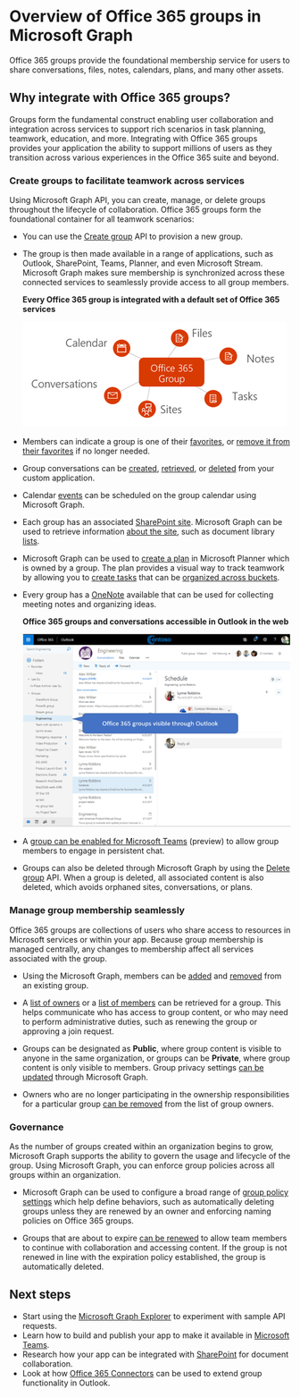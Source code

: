 # Overview of Office 365 groups in Microsoft Graph

 
Office 365 groups provide the foundational membership service for users to share conversations, files, notes, calendars, plans, and many other assets. 

## Why integrate with Office 365 groups?   

Groups form the fundamental construct enabling user collaboration and integration across services to support rich scenarios in task planning, teamwork, education, and more. Integrating with Office 365 groups provides your application the ability to support millions of users as they transition across various experiences in the Office 365 suite and beyond.  
 
### Create groups to facilitate teamwork across services 
 
Using Microsoft Graph API, you can create, manage, or delete groups throughout the lifecycle of collaboration. Office 365 groups form the foundational container for all teamwork scenarios: 
 
- You can use the [Create group](../api-reference/v1.0/api/group_post_groups.md) API to provision a new group.  
 
- The group is then made available in a range of applications, such as Outlook, SharePoint, Teams, Planner, and even Microsoft Stream. Microsoft Graph makes sure membership is synchronized across these connected services to seamlessly provide access to all group members.  
 
    **Every Office 365 group is integrated with a default set of Office 365 services**

    ![Related services infographic](images/office365-groups-concept-overview-related-services-infographic.png)  

- Members can indicate a group is one of their [favorites](../api-reference/v1.0/api/group_addfavorite.md), or [remove it from their favorites](../api-reference/v1.0/api/group_removefavorite.md) if no longer needed. 
 
- Group conversations can be [created](../api-reference/v1.0/api/group_post_conversations.md), [retrieved](../api-reference/v1.0/api/group_get_conversation.md), or [deleted](../api-reference/v1.0/api/group_delete_conversation.md) from your custom application. 
 
- Calendar [events](../api-reference/v1.0/resources/event.md) can be scheduled on the group calendar using Microsoft Graph. 
 
- Each group has an associated [SharePoint site](../api-reference/v1.0/resources/sharepoint.md). Microsoft Graph can be used to retrieve information [about the site](../api-reference/v1.0/resources/site.md), such as document library [lists](../api-reference/v1.0/api/list_list.md)<!-- No file found: "or [subsites](../api-reference/v1.0/api/subsites_list.md)"-->. 
 
- Microsoft Graph can be used to [create a plan](../api-reference/v1.0/api/planner_post_buckets.md) in Microsoft Planner which is owned by a group. The plan provides a visual way to track teamwork by allowing you to [create tasks](../api-reference/v1.0/api/planner_post_tasks.md) that can be [organized across buckets](../api-reference/v1.0/api/planner_post_buckets.md). 
 
- Every group has a [OneNote](integrate_with_onenote.md) available that can be used for collecting meeting notes and organizing ideas. 
  
    **Office 365 groups and conversations accessible in Outlook in the web**

    ![Groups in Outlook](images/office365-groups-concept-overview-groups-in-outlook.png) 

- A [group can be enabled for Microsoft Teams](../api-reference/beta/api/team_put_teams.md) (preview) to allow group members to engage in persistent chat.  
 
- Groups can also be deleted through Microsoft Graph by using the [Delete group](../api-reference/v1.0/api/group_delete.md) API. When a group is deleted, all associated content is also deleted, which avoids orphaned sites, conversations, or plans. 
 
### Manage group membership seamlessly 
 
Office 365 groups are collections of users who share access to resources in Microsoft services or within your app. Because group membership is managed centrally, any changes to membership affect all services associated with the group. 
 
- Using the Microsoft Graph, members can be [added](../api-reference/v1.0/api/group_post_members.md) and [removed](../api-reference/v1.0/api/group_delete_members.md) from an existing group. 
 
- A [list of owners](../api-reference/v1.0/api/group_list_owners.md) or a [list of members](../api-reference/v1.0/api/group_list_members.md) can be retrieved for a group. This helps communicate who has access to group content, or who may need to perform administrative duties, such as renewing the group or approving a join request. 
 
- Groups can be designated as **Public**, where group content is visible to anyone in the same organization, or groups can be **Private**, where group content is only visible to members. Group privacy settings [can be updated](../api-reference/v1.0/api/group_update.md) through Microsoft Graph. 
 
- Owners who are no longer participating in the ownership responsibilities for a particular group [can be removed](../api-reference/v1.0/api/group_delete_owners.md) from the list of group owners. 
 
### Governance  
 
As the number of groups created within an organization begins to grow, Microsoft Graph supports the ability to govern the usage and lifecycle of the group. Using Microsoft Graph, you can enforce group policies across all groups within an organization.

- Microsoft Graph can be used to configure a broad range of [group policy settings](../api-reference/v1.0/resources/groupsetting.md) which help define behaviors, such as automatically deleting groups unless they are renewed by an owner and enforcing naming policies on Office 365 groups. 
 
- Groups that are about to expire [can be renewed](../api-reference/v1.0/api/group_renew.md) to allow team members to continue with collaboration and accessing content. If the group is not renewed in line with the expiration policy established, the group is automatically deleted. 
 
<!-- The following md file is not in v1.0, only in beta: - Deleted groups [can be restored](../api-reference/v1.0/api/directory_deleteditems_restore) by using the **Restore deleted item** functionality in Microsoft Graph. -->
 
## Next steps

- Start using the [Microsoft Graph Explorer](https://developer.microsoft.com/en-us/graph/graph-explorer) to experiment with sample API requests. 
- Learn how to build and publish your app to make it available in [Microsoft Teams](https://dev.office.com/teams).
- Research how your app can be integrated with [SharePoint](https://developer.microsoft.com/en-us/sharepoint) for document collaboration.  
- Look at how [Office 365 Connectors](https://docs.microsoft.com/en-us/outlook/actionable-messages/) can be used to extend group functionality in Outlook. 

